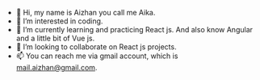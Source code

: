 - 👋 Hi, my name is Aizhan you call me Aika.
- 👀 I’m interested in coding. 
- 🌱 I’m currently learning and practicing React js. And also know Angular and a little bit of Vue js.
- 💞️ I’m looking to collaborate on React js projects.
- 📫 You can reach me via gmail account, which is mail.aizhan@gmail.com. 

<!---
mail-aizhan/mail-aizhan is a ✨ special ✨ repository because its `README.md` (this file) appears on your GitHub profile.
You can click the Preview link to take a look at your changes.
--->
